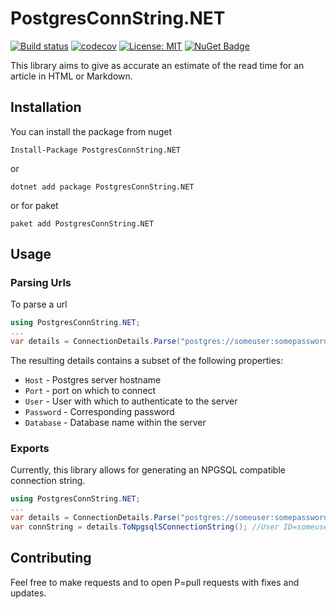 # PostgresConnString.NET

[![Build status](https://ci.appveyor.com/api/projects/status/grtkl701lefkykrl?svg=true)](https://ci.appveyor.com/project/BolorunduroWinnerTimothy/postgresconnstring-net)
 [![codecov](https://codecov.io/gh/bolorundurowb/PostgresConnString.NET/branch/master/graph/badge.svg)](https://codecov.io/gh/bolorundurowb/PostgresConnString.NET) [![License: MIT](https://img.shields.io/badge/License-MIT-yellow.svg)](LICENSE) [![NuGet Badge](https://buildstats.info/nuget/PostgresConnString.NET)](https://www.nuget.org/packages/PostgresConnString.NET)

This library aims to give as accurate an estimate of the read time for an article in HTML or Markdown.

## Installation

You can install the package from nuget

```
Install-Package PostgresConnString.NET
```

or

```
dotnet add package PostgresConnString.NET
```

or for paket

```
paket add PostgresConnString.NET
```

## Usage

### Parsing Urls

To parse a url

```csharp
using PostgresConnString.NET;
...
var details = ConnectionDetails.Parse("postgres://someuser:somepassword@somehost:381/somedatabase");
```

The resulting details contains a subset of the following properties:

* `Host` - Postgres server hostname
* `Port` - port on which to connect
* `User` - User with which to authenticate to the server
* `Password` - Corresponding password
* `Database` - Database name within the server

### Exports

Currently, this library allows for generating an NPGSQL compatible connection string.

```csharp
using PostgresConnString.NET;
...
var details = ConnectionDetails.Parse("postgres://someuser:somepassword@somehost:381/somedatabase");
var connString = details.ToNpgsqlSConnectionString(); //User ID=someuser;Password=somepassword;Server=somehost;Port=381;Database=somedatabase;Pooling=true;SSL Mode=Prefer;Trust Server Certificate=true
```

## Contributing

Feel free to make requests and to open P=pull requests with fixes and updates.
